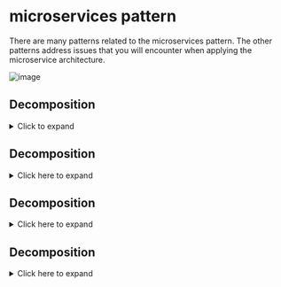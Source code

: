 # microservices pattern

There are many patterns related to the microservices pattern. The other patterns address issues that you will encounter when applying the microservice architecture.

![image](https://user-images.githubusercontent.com/51394570/139198557-6873c9f7-4f5a-4116-8a12-f5c4c754d536.png)

## Decomposition
<details>
  <summary>Click to expand</summary>
  
  ### Pattern: Decompose by business capability Context
  How to decompose an application into services?
  
  ### Forces
  The architecture must be stable
  * Services must be cohesive. A service should implement a small set of strongly related functions.
  * Services must conform to the Common Closure Principle - things that change together should be packaged together - to ensure that each change affect only one    service
  * Services must be loosely coupled - each service as an API that encapsulates its implementation. The implementation can be changed without affecting clients
  * A service should be testable
  * Each service be small enough to be developed by a “two pizza” team, i.e. a team of 6-10 people
  * Each team that owns one or more services must be autonomous. A team must be able to develop and deploy their services with minimal collaboration with other teams.

  ### Solution
    Define services corresponding to business capabilities. A business capability is a concept from business architecture modeling. It is something that a business     does in order to generate value. A business capability often corresponds to a business object, e.g.
    * Order Management is responsible for orders
    * Customer Management is responsible for customers
    * Business capabilities are often organized into a multi-level hierarchy. For example, an enterprise application might have top-level categories such as 
Product/Service development, Product/Service delivery, Demand generation, etc.

  ### Examples
    The business capabilities of an online store include:
    * Product catalog management
    * Inventory management
    * Order management
    * Delivery management

  The corresponding microservice architecture would have services corresponding to each of these capabilities. 
  ![image](https://user-images.githubusercontent.com/51394570/139199844-c6419314-5eeb-4b51-8341-dd800dc5a6f6.png) 
</details>

## Decomposition
<details>
  <summary>Click here to expand</summary>

  
</details>

## Decomposition
<details>
  <summary>Click here to expand</summary>

  
</details>

## Decomposition
<details>
  <summary>Click here to expand</summary>

  
</details>
